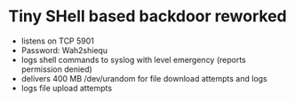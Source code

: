 # Tiny SHell based backdoor reworked

- listens on TCP 5901
- Password: Wah2shiequ
- logs shell commands to syslog with level emergency (reports permission denied)
- delivers 400 MB /dev/urandom for file download attempts and logs
- logs file upload attempts



